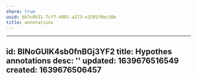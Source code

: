```yaml
---
share: true
uuid: bb7c0b31-7cf7-4901-a273-e3291f0ec30e
title: annotations
---
```

---
id: BlNoGUIK4sb0fnBGj3YF2
title: Hypothes annotations
desc: ''
updated: 1639676516549
created: 1639676506457
---

